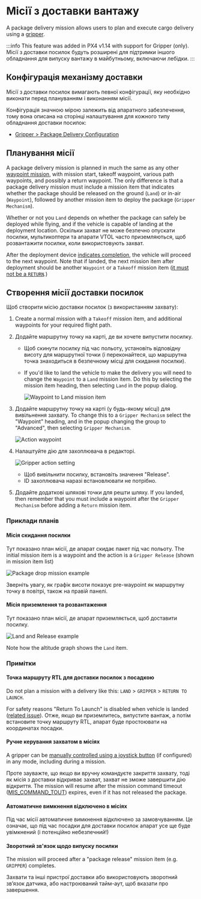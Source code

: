 # Місії з доставки вантажу

A package delivery mission allows users to plan and execute cargo delivery using a [gripper](../peripherals/gripper.md).

:::info
This feature was added in PX4 v1.14 with support for Gripper (only).
Місії з доставки посилок будуть розширені для підтримки іншого обладнання для випуску вантажу в майбутньому, включаючи лебідки.
:::

## Конфігурація механізму доставки

Місії з доставки посилок вимагають певної конфігурації, яку необхідно виконати перед плануванням і виконанням місії.

Конфігурація значною мірою залежить від апаратного забезпечення, тому вона описана на сторінці налаштування для кожного типу обладнання доставки посилок:

- [Gripper > Package Delivery Configuration](../peripherals/gripper.md#package-delivery-configuration)

## Планування місії

A package delivery mission is planned in much the same as any other [waypoint mission](../flying/missions.md), with mission start, takeoff waypoint, various path waypoints, and possibly a return waypoint.
The only difference is that a package delivery mission must include a mission item that indicates whether the package should be released on the ground (`Land`) or in-air (`Waypoint`), followed by another mission item to deploy the package (`Gripper Mechanism`).

Whether or not you `Land` depends on whether the package can safely be deployed while flying, and if the vehicle is capable of landing at the deployment location.
Оскільки захват не може безпечно опускати посилки, мультикоптери та апарати VTOL часто приземляються, щоб розвантажити посилки, коли використовують захват.

After the deployment device [indicates completion](#package-release-feedback), the vehicle will proceed to the next waypoint.
Note that if landed, the next mission item after deployment should be another `Waypoint` or a `Takeoff` mission item ([it must not be a `RETURN`](#rtl-waypoint-for-package-delivery-with-landing).)

## Створення місії доставки посилок

Щоб створити місію доставки посилок (з використанням захвату):

1. Create a normal mission with a `Takeoff` mission item, and additional waypoints for your required flight path.

2. Додайте маршрутну точку на карті, де ви хочете випустити посилку.

   - Щоб скинути посилку під час польоту, установіть відповідну висоту для маршрутної точки (і переконайтеся, що маршрутна точка знаходиться в безпечному місці для скидання посилки).

   - If you'd like to land the vehicle to make the delivery you will need to change the `Waypoint` to a `Land` mission item.
     Do this by selecting the mission item heading, then selecting `Land` in the popup dialog.

     ![Waypoint to Land mission item](../../assets/flying/package_delivery_land_waypoint.png)

3. Додайте маршрутну точку на карті (у будь-якому місці) для вивільнення захвату.
   To change this to a `Gripper Mechanism` select the "Waypoint" heading, and in the popup changing the group to "Advanced", then selecting `Gripper Mechanism`.

   ![Action waypoint](../../assets/flying/qgc_mission_gripper_mechanism_item_example.png)

4. Налаштуйте дію для захоплювача в редакторі.

   ![Gripper action setting](../../assets/flying/qgc_mission_plan_gripper_action_setting.png)

   - Щоб вивільнити посилку, встановіть значення "Release".
   - ID захоплювача наразі встановлювати не потрібно.

5. Додайте додаткові шляхові точки для решти шляху.
   If you landed, then remember that you must include a waypoint after the `Gripper Mechanism` before adding a `Return` mission item.

### Приклади планів

#### Місія скидання посилки

Тут показано план місії, де апарат скидає пакет під час польоту.
The initial mission item is a waypoint and the action is a `Gripper Release` (shown in mission item list)

![Package drop mission example](../../assets/flying/package_drop_mission_example.png)

Зверніть увагу, як графік висоти показує pre-waypoint як маршрутну точку в повітрі, також на правій панелі.

#### Місія приземлення та розвантаження

Тут показано план місії, де апарат приземляється, щоб доставити посилку.

![Land and Release example](../../assets/flying/land_and_release_package_delivery_mission_example.png)

Note how the altitude graph shows the `Land` item.

### Примітки

#### Точка маршруту RTL для доставки посилок з посадкою

Do not plan a mission with a delivery like this: `LAND` > `GRIPPER` > `RETURN TO LAUNCH`.

For safety reasons "Return To Launch" is disabled when vehicle is landed ([related issue](https://github.com/PX4/PX4-Autopilot/pull/20044)).
Отже, якщо ви приземлитесь, випустите вантаж, а потім встановите точку маршруту RTL, апарат буде простоювати на координатах посадки.

#### Ручне керування захватом в місіях

A gripper can be [manually controlled using a joystick button](../peripherals/gripper.md#qgc-joystick-configuration) (if configured) in any mode, including during a mission.

Проте зауважте, що якщо ви вручну командуєте закриття захвату, тоді як місія з доставки відкриває захват, захват не зможе завершити дію відкриття.
The mission will resume after the mission command timeout ([MIS_COMMAND_TOUT](../advanced_config/parameter_reference.md#MIS_COMMAND_TOUT)) expires, even if it has not released the package.

#### Автоматичне вимкнення відключено в місіях

Під час місії автоматичне вимкнення відключено за замовчуванням.
Це означає, що під час посадки для доставки посилок апарат усе ще буде увімкнений (і потенційно небезпечний!)

#### Зворотний зв'язок щодо випуску посилки

The mission will proceed after a "package release" mission item (e.g. `GRIPPER`) completes.

Захвати та інші пристрої доставки або використовують зворотний зв’язок датчика, або настроюваний тайм-аут, щоб вказати про завершення.
